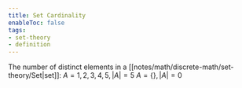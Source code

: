 ```yaml
---
title: Set Cardinality
enableToc: false
tags: 
- set-theory
- definition
---
```


The number of distinct elements in a [[notes/math/discrete-math/set-theory/Set|set]]:
$A = {1,2,3,4,5}, |A| = 5$
$A=\{\},|A| = 0$
